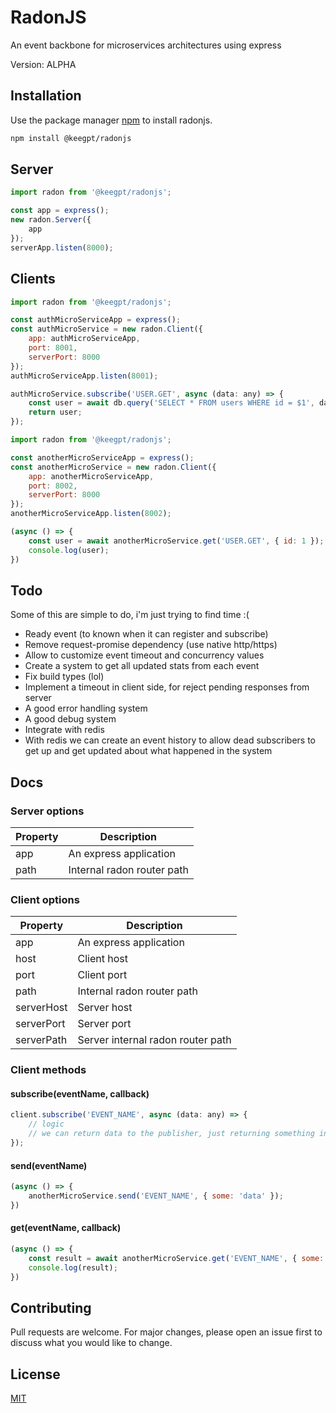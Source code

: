 # RadonJS

An event backbone for microservices architectures using express

Version: ALPHA

## Installation

Use the package manager [npm](https://www.npmjs.com) to install radonjs.

```bash
npm install @keegpt/radonjs
```

## Server

```js
import radon from '@keegpt/radonjs';

const app = express();
new radon.Server({
    app
});
serverApp.listen(8000);
```

## Clients

```js
import radon from '@keegpt/radonjs';

const authMicroServiceApp = express();
const authMicroService = new radon.Client({
    app: authMicroServiceApp,
    port: 8001,
    serverPort: 8000
});
authMicroServiceApp.listen(8001);

authMicroService.subscribe('USER.GET', async (data: any) => {
    const user = await db.query('SELECT * FROM users WHERE id = $1', data.id);
    return user;
});
```

```js
import radon from '@keegpt/radonjs';

const anotherMicroServiceApp = express();
const anotherMicroService = new radon.Client({
    app: anotherMicroServiceApp,
    port: 8002,
    serverPort: 8000
});
anotherMicroServiceApp.listen(8002);

(async () => {
    const user = await anotherMicroService.get('USER.GET', { id: 1 });
    console.log(user);
})
```

## Todo
Some of this are simple to do, i'm just trying to find time :(
* Ready event (to known when it can register and subscribe)
* Remove request-promise dependency (use native http/https)
* Allow to customize event timeout and concurrency values
* Create a system to get all updated stats from each event
* Fix build types (lol)
* Implement a timeout in client side, for reject pending responses from server
* A good error handling system
* A good debug system
* Integrate with redis
* With redis we can create an event history to allow dead subscribers to get up and get updated about what happened in the system

## Docs

### Server options

Property  | Description
------------- | -------------
app  | An express application
path  | Internal radon router path

### Client options

Property  | Description
------------- | -------------
app  | An express application
host | Client host
port | Client port
path | Internal radon router path
serverHost | Server host
serverPort| Server port
serverPath | Server internal radon router path

### Client methods

#### subscribe(eventName, callback)
```js
client.subscribe('EVENT_NAME', async (data: any) => {
    // logic
    // we can return data to the publisher, just returning something in this function
});
```

#### send(eventName)
```js
(async () => {
    anotherMicroService.send('EVENT_NAME', { some: 'data' });
})
```

#### get(eventName, callback)
```js
(async () => {
    const result = await anotherMicroService.get('EVENT_NAME', { some: 'data' });
    console.log(result);
})
```

## Contributing
Pull requests are welcome. For major changes, please open an issue first to discuss what you would like to change.

## License
[MIT](https://choosealicense.com/licenses/mit/)